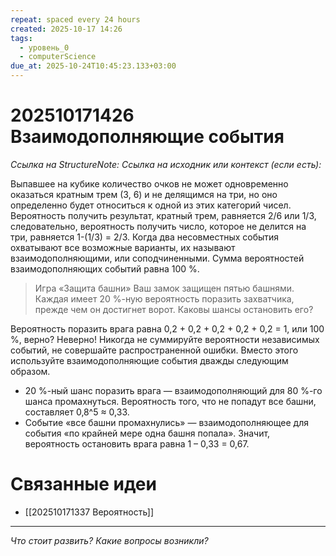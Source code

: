 ```yaml
---
repeat: spaced every 24 hours
created: 2025-10-17 14:26
tags:
  - уровень_0
  - computerScience
due_at: 2025-10-24T10:45:23.133+03:00
---
```

# 202510171426 Взаимодополняющие события

*Ссылка на StructureNote:*
*Ссылка на исходник или контекст (если есть):*

Выпавшее на кубике количество очков не может одновременно оказаться кратным трем (3, 6) и не делящимся на три, но оно определенно будет относиться к одной из этих категорий чисел. Вероятность получить результат, кратный трем, равняется 2/6 или 1/3, следовательно, вероятность получить число, которое не делится на три, равняется 1-(1/3) = 2/3. Когда два несовместных события охватывают все возможные варианты, их называют взаимодополняющими, или соподчиненными. Сумма вероятностей взаимодополняющих событий равна 100 %.

> Игра «Защита башни» Ваш замок защищен пятью башнями. Каждая имеет 20 %-ную вероятность поразить захватчика, прежде чем он достигнет ворот. Каковы шансы остановить его?

Вероятность поразить врага равна 0,2 + 0,2 + 0,2 + 0,2 + 0,2 = 1, или 100 %, верно? Неверно! Никогда не суммируйте вероятности независимых событий, не совершайте распространенной ошибки. Вместо этого используйте взаимодополняющие события дважды следующим образом.

- 20 %-ный шанс поразить врага — взаимодополняющий для 80 %-го шанса промахнуться. Вероятность того, что не попадут все башни, составляет 0,8^5 ≈ 0,33.
- Событие «все башни промахнулись» — взаимодополняющее для события «по крайней мере одна башня попала». Значит, вероятность остановить врага равна 1 – 0,33 = 0,67.

# Связанные идеи

- [[202510171337 Вероятность]]

---

*Что стоит развить? Какие вопросы возникли?*
